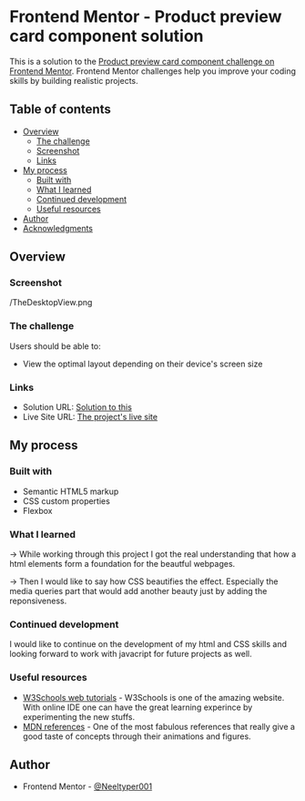 # Frontend Mentor - Product preview card component solution

This is a solution to the [Product preview card component challenge on Frontend Mentor](https://www.frontendmentor.io/challenges/product-preview-card-component-GO7UmttRfa). Frontend Mentor challenges help you improve your coding skills by building realistic projects. 

## Table of contents

- [Overview](#overview)
  - [The challenge](#the-challenge)
  - [Screenshot](#screenshot)
  - [Links](#links)
- [My process](#my-process)
  - [Built with](#built-with)
  - [What I learned](#what-i-learned)
  - [Continued development](#continued-development)
  - [Useful resources](#useful-resources)
- [Author](#author)
- [Acknowledgments](#acknowledgments)

## Overview

### Screenshot
/TheDesktopView.png

### The challenge

Users should be able to:

- View the optimal layout depending on their device's screen size

### Links

- Solution URL: [Solution to this ](https://www.frontendmentor.io/solutions/productpreviewcard-using-html-and-css-KJelM0wPQX)
- Live Site URL: [The project's live site](https://productpreviewcard001.netlify.app/)

## My process

### Built with

- Semantic HTML5 markup
- CSS custom properties
- Flexbox

### What I learned

-> While working through this project I got the real understanding that how a html elements form a foundation for the beautful webpages.

-> Then I would like to say how CSS beautifies the effect. Especially the media queries part that would add another beauty just by adding the reponsiveness.

### Continued development
I would like to continue on the development of my html and CSS skills and looking forward to work with  javacript for future projects as well.

### Useful resources

- [W3Schools web tutorials](https://www.w3schools.com/) - W3Schools is one of the amazing website. With online IDE one can have the great learning experince by experimenting the new stuffs.
- [MDN references](https://developer.mozilla.org/en-US/docs/Web/HTML/Reference) - One of the most fabulous references that really give a good taste of concepts through their animations and figures.

## Author
- Frontend Mentor - [@Neeltyper001](https://www.frontendmentor.io/)
